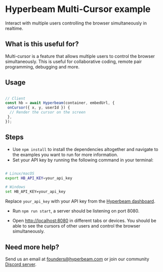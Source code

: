 # Hyperbeam Multi-Cursor example

Interact with multiple users controlling the browser simultaneously in realtime.

## What is this useful for?

Multi-cursor is a feature that allows multiple users to control the browser simultaneously. This is useful for collaborative coding, remote pair programming, debugging and more.

## Usage

```ts

// Client
const hb = await Hyperbeam(container, embedUrl, {
 onCursor({ x, y, userId }) {
  // Render the cursor on the screen
 },
});

```

## Steps

- Use `npm install` to install the dependencies altogether and navigate to the examples you want to run for more information.
- Set your API key by running the following command in your terminal:

```bash

# Linux/macOS
export HB_API_KEY=your_api_key

# Windows
set HB_API_KEY=your_api_key
```

Replace `your_api_key` with your API key from the [Hyperbeam dashboard](https://hyperbeam.com/dashboard).

- Run `npm run start`, a server should be listening on port 8080.

- Open <http://localhost:8080> in different tabs or devices. You should be able to see the cursors of other users and control the browser simultaneously.

## Need more help?

Send us an email at [founders@hyperbeam.com](mailto:founders@hyperbeam.com) or join our community [Discord server](https://discord.gg/D78RsGfQjq).
